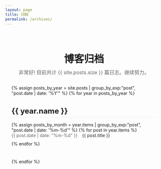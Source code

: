 ```yaml
---
layout: page
title: 归档
permalink: /archives/
---
```


<div class="archives-container">
  <div class="archives-header">
    <h1 class="archives-title">博客归档</h1>
    <div class="archives-stats">
      非常好! 目前共计 {{ site.posts.size }} 篇日志。继续努力。
    </div>
  </div>

  {% assign posts_by_year = site.posts | group_by_exp:"post", "post.date | date: '%Y'" %}
  {% for year in posts_by_year %}
    <div class="year-section">
      <h2 class="year-title">{{ year.name }}</h2>
      {% assign posts_by_month = year.items | group_by_exp:"post", "post.date | date: '%m-%d'" %}
      {% for post in year.items %}
        <div class="post-item">
          <span class="post-date">{{ post.date | date: "%m-%d" }}</span>
          <a class="post-link" href="{{ post.url | relative_url }}">{{ post.title }}</a>
        </div>
      {% endfor %}
    </div>
  {% endfor %}
</div>

<style>
  .archives-container {
    max-width: 800px;
    margin: 0 auto;
    padding: 20px;
  }
  
  .archives-header {
    margin-bottom: 30px;
    text-align: center;
  }
  
  .archives-title {
    font-size: 2rem;
    margin-bottom: 10px;
  }
  
  .archives-stats {
    color: #666;
    font-size: 1rem;
    margin-bottom: 20px;
  }
  
  .year-section {
    margin-bottom: 40px;
  }
  
  .year-title {
    font-size: 1.5rem;
    margin-bottom: 15px;
    border-bottom: 1px solid #eee;
    padding-bottom: 5px;
  }
  
  .post-item {
    margin-bottom: 10px;
    display: flex;
    align-items: baseline;
  }
  
  .post-date {
    color: #666;
    margin-right: 15px;
    min-width: 60px;
  }
  
  .post-link {
    color: #222;
    text-decoration: none;
    transition: color 0.3s;
  }
  
  .post-link:hover {
    color: #1a73e8;
  }
</style> 